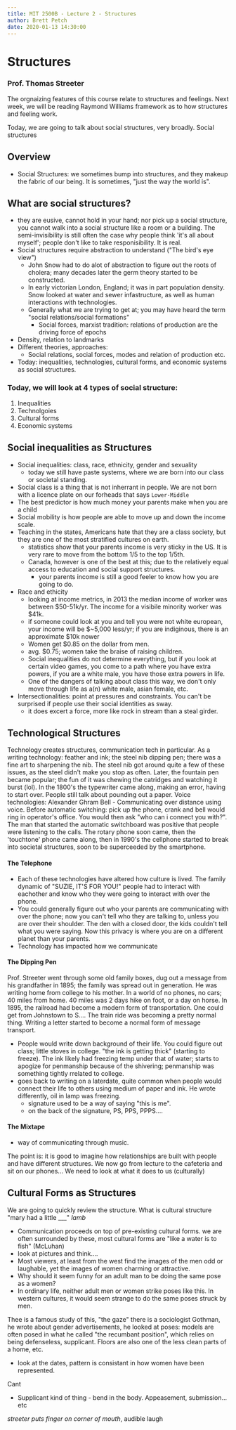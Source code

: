 ```yaml
---
title: MIT 2500B - Lecture 2 - Structures
author: Brett Petch
date: 2020-01-13 14:30:00
---
```

# Structures
### Prof. Thomas Streeter

The orgnaizing features of this course relate to structures and feelings. Next week, we will be reading Raymond Williams framework as to how structures and feeling work.

Today, we are going to talk about social structures, very broadly. Social structures
## Overview
- Social Structures: 
we sometimes bump into structures, and they makeup the fabric of our being. It is sometimes, "just the way the world is". 

## What are social structures?
- they are eusive, cannot hold in your hand; nor pick up a social structure, you cannot walk into a social structure like a room or a building. The semi-invisibility is still often the case why people think 'it's all about myself'; people don't like to take responisibility. It is real.
- Social structures require abstraction to understand ("The bird's eye view")
    - John Snow had to do alot of abstraction to figure out the roots of cholera; many decades later the germ theory started to be constructed.
    - In early victorian London, England; it was in part population density. Snow looked at water and sewer infastructure, as well as human interactions with technologies.
    - Generally what we are trying to get at; you may have heard the term "social relations/social formations"
        - Social forces, marxist tradition: relations of production are the driving force of epochs
- Density, relation to landmarks
- Different theories, approaches:
    - Social relations, social forces, modes and relation of production etc.
- Today: inequalities, technologies, cultural forms, and economic systems as social structures.

### Today, we will look at 4 types of social structure:
1. Inequalities
2. Technolgoies
3. Cultural forms
4. Economic systems

## Social inequalities as Structures
- Social inequalities: class, race, ethnicity, gender and sexuality
    - today we still have paste systems, where we are born into our class or societal standing.
- Social class is a thing that is not inherrant in people. We are not born with a licence plate on our forheads that says ``Lower-Middle``
- The best predictor is how much money your parents make when you are a child
- Social mobility is how people are able to move up and down the income scale.
- Teaching in the states, Americans hate that they are a class society, but they are one of the most stratified cultures on earth.
    - statistics show that your parents income is very sticky in the US. It is very rare to move from the bottom 1/5 to the top 1/5th.
    - Canada, however is one of the best at this; due to the relatively equal access to education and social support structures.
        - your parents income is still a good feeler to know how you are going to do.
- Race and ethicity
    - looking at income metrics, in 2013 the median income of worker was between $50-51k/yr. The income for a visibile minority worker was $41k.
    - if someone could look at you and tell you were not white european, your income will be $~5,000 less/yr; if you are indiginous, there is an approximate $10k nower
    - Women get $0.85 on the dollar from men.
    - avg. $0.75; women take the braise of raising children.
    - Social inequalities do not determine everything, but if you look at certain video games, you come to a path where you have extra powers, if you are a white male, you have those extra powers in life.
    - One of the dangers of talking about class this way, we don't only move through life as a(n) white male, asian female, etc.
- Intersectionalities: point at pressures and constraints. You can't be surprised if people use their social identities as sway. 
    - it does excert a force, more like rock in stream than a steal girder.

## Technological Structures

Technology creates structures, communication tech in particular. As a writing technology: feather and ink; the steel nib dipping pen; there was a fine art to sharpening the nib. The steel nib got around quite a few of these issues, as the steel didn't make you stop as often. Later, the fountain pen became popular; the fun of it was chewing the catridges and watching it burst (lol). In the 1800's the typewriter came along, making an error, having to start over. People still talk about pounding out a paper. Voice technologies: Alexander Ghram Bell - Communicating over distance using voice. Before automatic switching: pick up the phone, crank and bell would ring in operator's office. You would then ask "who can i connect you with?". The man that started the automatic switchboard was positive that people were listening to the calls. The rotary phone soon came, then the 'touchtone' phone came along, then in 1990's the cellphone started to break into societal structures, soon to be superceeded by the smartphone.

#### The Telephone
- Each of these technologies have altered how culture is lived. The family dynamic of "SUZIE, IT'S FOR YOU!" people had to interact with eachother and know who they were going to interact with over the phone.
- You could generally figure out who your parents are communicating with over the phone; now you can't tell who they are talking to, unless you are over their shoulder. The den with a closed door, the kids couldn't tell what you were saying. Now this privacy is where you are on a different planet than your parents.
- Technology has impacted how we communicate

#### The Dipping Pen
Prof. Streeter went through some old family boxes, dug out a message from his grandfather in 1895; the family was spread out in generation. He was writing home from college to his mother. In a world of no phones, no cars; 40 miles from home. 40 miles was 2 days hike on foot, or a day on horse. In 1895, the railroad had become a modern form of transportation. One could get from Johnstown to S.... The train ride was becoming a pretty normal thing. Writing a letter started to become a normal form of message transport. 
- People would write down background of their life. You could figure out class; little stoves in college. "the ink is getting thick" (starting to freeze). The ink likely had freezing temp under that of water; starts to apogize for penmanship because of the shivering; penmanship was something tightly rrelated to college.
- goes back to writing on a laterdate, quite common when people would connect their life to others using medium of paper and ink. He wrote differently, oil in lamp was freezing. 
    - signature used to be a way of saying "this is me". 
    - on the back of the signature, PS, PPS, PPPS....

#### The Mixtape
- way of communicating through music.

The point is: it is good to imagine how relationships are built with people and have different structures. We now go from lecture to the cafeteria and sit on our phones... We need to look at what it does to us (culturally)

## Cultural Forms as Structures
We are going to quickly review the structure.
What is cultural structure "mary had a little ___" *lamb*
- Communication proceeds on top of pre-existing cultural forms.
we are often surrounded by these, most cultural forms are "like a water is to fish" (McLuhan)
- look at pictures and think....
- Most viewers, at least from the west find the images of the men odd or laughable, yet the images of women charming or attractive.
- Why should it seem funny for an adult man to be doing the same pose as a women?
- In ordinary life, neither adult men or women strike poses like this. In western cultures, it would seem strange to do the same poses struck by men.

Thee is a famous study of this, "the gaze" there is a sociologist Gothman, he wrote about gender advertisements, he looked at poses: models are often posed in what he called "the recumbant position", which relies on being defenseless, supplicant. Floors are also one of the less clean parts of a home, etc.
- look at the dates, pattern is consistant in how women have been represented.

Cant
- Supplicant kind of thing - bend in the body. Appeasement, submission... etc 

*streeter puts finger on corner of mouth*, audible laugh


